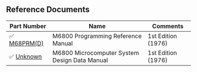 
## Reference Documents


| Part Number   | Name      | Comments |
|---             |---           |--                    |
| :white_check_mark: [M68PRM(D)](/Documents/Reference/@M68PRM-D.1.md)| M6800 Programming Reference Manual | 1st Edition (1976)|  
| :white_check_mark: [Unknown](/Documents/Reference/@NONE-1.md)| M6800 Microcomputer System Design Data Manual | 1st Edition (1976)|  



